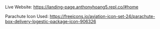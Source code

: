 Live Website: https://landing-page.anthonyhoang5.repl.co/#home

Parachute Icon Used: https://freeicons.io/aviation-icon-set-24/parachute-box-delivery-logestic-package-icon-906326